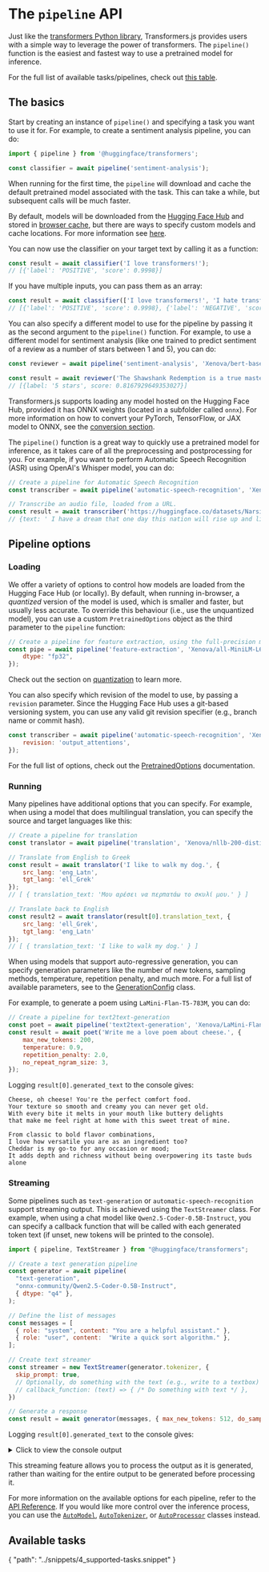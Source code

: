 # The `pipeline` API

Just like the [transformers Python library](https://github.com/huggingface/transformers), Transformers.js provides users with a simple way to leverage the power of transformers. The `pipeline()` function is the easiest and fastest way to use a pretrained model for inference. 

<Tip>

For the full list of available tasks/pipelines, check out [this table](#available-tasks).

</Tip>


## The basics

Start by creating an instance of `pipeline()` and specifying a task you want to use it for. For example, to create a sentiment analysis pipeline, you can do:

```javascript
import { pipeline } from '@huggingface/transformers';

const classifier = await pipeline('sentiment-analysis');
```

When running for the first time, the `pipeline` will download and cache the default pretrained model associated with the task. This can take a while, but subsequent calls will be much faster.

<Tip>

By default, models will be downloaded from the [Hugging Face Hub](https://huggingface.co/models) and stored in [browser cache](https://developer.mozilla.org/en-US/docs/Web/API/Cache), but there are ways to specify custom models and cache locations. For more information see [here](./custom_usage).

</Tip>

You can now use the classifier on your target text by calling it as a function:

```javascript
const result = await classifier('I love transformers!');
// [{'label': 'POSITIVE', 'score': 0.9998}]
```

If you have multiple inputs, you can pass them as an array:

```javascript
const result = await classifier(['I love transformers!', 'I hate transformers!']);
// [{'label': 'POSITIVE', 'score': 0.9998}, {'label': 'NEGATIVE', 'score': 0.9982}]
```

You can also specify a different model to use for the pipeline by passing it as the second argument to the `pipeline()` function. For example, to use a different model for sentiment analysis (like one trained to predict sentiment of a review as a number of stars between 1 and 5), you can do:

<!-- TODO: REPLACE 'nlptown/bert-base-multilingual-uncased-sentiment' with 'nlptown/bert-base-multilingual-uncased-sentiment'-->

```javascript
const reviewer = await pipeline('sentiment-analysis', 'Xenova/bert-base-multilingual-uncased-sentiment');

const result = await reviewer('The Shawshank Redemption is a true masterpiece of cinema.');
// [{label: '5 stars', score: 0.8167929649353027}]
```

Transformers.js supports loading any model hosted on the Hugging Face Hub, provided it has ONNX weights (located in a subfolder called `onnx`). For more information on how to convert your PyTorch, TensorFlow, or JAX model to ONNX, see the [conversion section](./custom_usage#convert-your-models-to-onnx).

The `pipeline()` function is a great way to quickly use a pretrained model for inference, as it takes care of all the preprocessing and postprocessing for you. For example, if you want to perform Automatic Speech Recognition (ASR) using OpenAI's Whisper model, you can do:

<!-- TODO: Replace 'Xenova/whisper-small.en' with 'openai/whisper-small.en' -->
```javascript
// Create a pipeline for Automatic Speech Recognition
const transcriber = await pipeline('automatic-speech-recognition', 'Xenova/whisper-small.en');

// Transcribe an audio file, loaded from a URL.
const result = await transcriber('https://huggingface.co/datasets/Narsil/asr_dummy/resolve/main/mlk.flac');
// {text: ' I have a dream that one day this nation will rise up and live out the true meaning of its creed.'}
```

## Pipeline options

### Loading

We offer a variety of options to control how models are loaded from the Hugging Face Hub (or locally).
By default, when running in-browser, a *quantized* version of the model is used, which is smaller and faster,
but usually less accurate. To override this behaviour (i.e., use the unquantized model), you can use a custom
`PretrainedOptions` object as the third parameter to the `pipeline` function:

```javascript
// Create a pipeline for feature extraction, using the full-precision model (fp32)
const pipe = await pipeline('feature-extraction', 'Xenova/all-MiniLM-L6-v2', {
    dtype: "fp32",
});
```
Check out the section on [quantization](./guides/dtypes) to learn more.

You can also specify which revision of the model to use, by passing a `revision` parameter.
Since the Hugging Face Hub uses a git-based versioning system, you can use any valid git revision specifier (e.g., branch name or commit hash).

```javascript
const transcriber = await pipeline('automatic-speech-recognition', 'Xenova/whisper-tiny.en', {
    revision: 'output_attentions',
});
```

For the full list of options, check out the [PretrainedOptions](./api/utils/hub#module_utils/hub..PretrainedOptions) documentation.


### Running
Many pipelines have additional options that you can specify. For example, when using a model that does multilingual translation, you can specify the source and target languages like this:

<!-- TODO: Replace 'Xenova/nllb-200-distilled-600M' with 'facebook/nllb-200-distilled-600M' -->
```javascript
// Create a pipeline for translation
const translator = await pipeline('translation', 'Xenova/nllb-200-distilled-600M');

// Translate from English to Greek
const result = await translator('I like to walk my dog.', {
    src_lang: 'eng_Latn',
    tgt_lang: 'ell_Grek'
});
// [ { translation_text: 'Μου αρέσει να περπατάω το σκυλί μου.' } ]

// Translate back to English
const result2 = await translator(result[0].translation_text, {
    src_lang: 'ell_Grek',
    tgt_lang: 'eng_Latn'
});
// [ { translation_text: 'I like to walk my dog.' } ]
```

When using models that support auto-regressive generation, you can specify generation parameters like the number of new tokens, sampling methods, temperature, repetition penalty, and much more. For a full list of available parameters, see to the [GenerationConfig](./api/utils/generation#module_utils/generation.GenerationConfig) class.

For example, to generate a poem using `LaMini-Flan-T5-783M`, you can do: 

<!-- TODO: Replace 'Xenova/LaMini-Flan-T5-783M' with 'MBZUAI/LaMini-Flan-T5-783M' -->

```javascript
// Create a pipeline for text2text-generation
const poet = await pipeline('text2text-generation', 'Xenova/LaMini-Flan-T5-783M');
const result = await poet('Write me a love poem about cheese.', {
    max_new_tokens: 200,
    temperature: 0.9,
    repetition_penalty: 2.0,
    no_repeat_ngram_size: 3,
});
```

Logging `result[0].generated_text` to the console gives:

```
Cheese, oh cheese! You're the perfect comfort food.
Your texture so smooth and creamy you can never get old.
With every bite it melts in your mouth like buttery delights
that make me feel right at home with this sweet treat of mine. 

From classic to bold flavor combinations,
I love how versatile you are as an ingredient too?
Cheddar is my go-to for any occasion or mood; 
It adds depth and richness without being overpowering its taste buds alone
```

### Streaming

Some pipelines such as `text-generation` or `automatic-speech-recognition` support streaming output. This is achieved using the `TextStreamer` class. For example, when using a chat model like `Qwen2.5-Coder-0.5B-Instruct`, you can specify a callback function that will be called with each generated token text (if unset, new tokens will be printed to the console).

```js
import { pipeline, TextStreamer } from "@huggingface/transformers";

// Create a text generation pipeline
const generator = await pipeline(
  "text-generation",
  "onnx-community/Qwen2.5-Coder-0.5B-Instruct",
  { dtype: "q4" },
);

// Define the list of messages
const messages = [
  { role: "system", content: "You are a helpful assistant." },
  { role: "user", content:  "Write a quick sort algorithm." },
];

// Create text streamer
const streamer = new TextStreamer(generator.tokenizer, {
  skip_prompt: true,
  // Optionally, do something with the text (e.g., write to a textbox)
  // callback_function: (text) => { /* Do something with text */ },
})

// Generate a response
const result = await generator(messages, { max_new_tokens: 512, do_sample: false, streamer });
```

Logging `result[0].generated_text` to the console gives:


<details>
<summary>Click to view the console output</summary>
<pre>
Here's a simple implementation of the quick sort algorithm in Python:
```python
def quick_sort(arr):
    if len(arr) <= 1:
        return arr
    pivot = arr[len(arr) // 2]
    left = [x for x in arr if x < pivot]
    middle = [x for x in arr if x == pivot]
    right = [x for x in arr if x > pivot]
    return quick_sort(left) + middle + quick_sort(right)
# Example usage:
arr = [3, 6, 8, 10, 1, 2]
sorted_arr = quick_sort(arr)
print(sorted_arr)
```
### Explanation:
- **Base Case**: If the array has less than or equal to one element (i.e., `len(arr)` is less than or equal to `1`), it is already sorted and can be returned as is.
- **Pivot Selection**: The pivot is chosen as the middle element of the array.
- **Partitioning**: The array is partitioned into three parts: elements less than the pivot (`left`), elements equal to the pivot (`middle`), and elements greater than the pivot (`right`). These partitions are then recursively sorted.
- **Recursive Sorting**: The subarrays are sorted recursively using `quick_sort`.
This approach ensures that each recursive call reduces the problem size by half until it reaches a base case.
</pre>
</details>

This streaming feature allows you to process the output as it is generated, rather than waiting for the entire output to be generated before processing it.


For more information on the available options for each pipeline, refer to the [API Reference](./api/pipelines).
If you would like more control over the inference process, you can use the [`AutoModel`](./api/models), [`AutoTokenizer`](./api/tokenizers), or [`AutoProcessor`](./api/processors) classes instead.


## Available tasks

<include>
{
    "path": "../snippets/4_supported-tasks.snippet"
}
</include>
